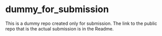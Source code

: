# dummy_for_submission
This is a dummy repo created only for submission. The link to the public repo that is the actual submission is in the Readme.

